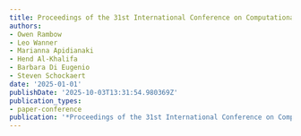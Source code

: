 ```yaml
---
title: Proceedings of the 31st International Conference on Computational Linguistics
authors:
- Owen Rambow
- Leo Wanner
- Marianna Apidianaki
- Hend Al-Khalifa
- Barbara Di Eugenio
- Steven Schockaert
date: '2025-01-01'
publishDate: '2025-10-03T13:31:54.980369Z'
publication_types:
- paper-conference
publication: '*Proceedings of the 31st International Conference on Computational Linguistics*'
---
```

